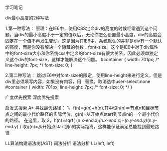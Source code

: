 学习笔记

div最小高度的2种写法

1.第一种写法：
原理：在IE6中，使用CSS定义div的高度的时候经常遇到这个问题，当div的最小高度小于一定的值以后，无论你怎么设置最小高度，div的高度会固定在一个值不再发生变动。这是因为在IE6中，系统默认的并非是div有一个默认的高度，而是你没有解决一个隐藏的参数：font-size。这个是IE6中对于div属性中的font-size大小和你系统css中定义的font-size有很大关系，因此必须单独定义这个div的font-size，这样才能解决这个问题。
#container {
  width: 701px;
  /* line-height: 7px; */
  font-size: 0;
}

2.第二种写法：
跳过IE6中对font-size的限定，使用line-height来进行定义，但是div里必须填写内容，如果没有内容，用 &nbsp; 替换，取消选中user-select:none
#container {
  width: 701px;
  line-height: 7px;
  /* font-size: 0; */
}

广度优先搜索
深度优先搜索

启发式搜索 
A* 寻找最优路径：
1，f(n)=g(n)+h(n),其中设h(n)＝节点n和目标节点之间的最小代价路径的实际代价，g(n)=从开始点start到节点n的一个最小代价的路径。
在这里，取
2，h(n)=sqrt( (n.x-end.x)*(n.x-end.x)+(n.y-end.y)*(n.y-end.y) ) 
取g(n)=从开始点start到n的实际距离，这样能保证满足总能找到最短路径

LL算法构建语法树(AST)
词法分析
语法分析  LL(left, left)